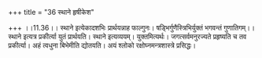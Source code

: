 +++
title = "36 स्थाने हृषीकेश"

+++
।।11.36।। स्थाने इत्येकादशभिः प्रार्थयन्नाह फाल्गुनः।
षड्भिर्गुणैस्त्रिभिर्युक्तं भगवन्तं गुणातिगम्।। स्थाने इत्यत्र
प्रकीर्त्या युतं प्रार्थयति। स्थाने इत्यव्ययम्। युक्तमित्यर्थः।
जगत्सर्वमनुरज्यते प्रहृष्यति च तव प्रकीर्त्या। अहं त्वधुना बिभेमीति
द्योतयति। अयं श्लोको रक्षोघ्नमन्त्रशास्त्रे प्रसिद्धः।
